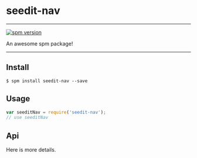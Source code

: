 # seedit-nav

---

[![spm version](http://spmjs.io/badge/seedit-nav)](http://spmjs.io/package/seedit-nav)

An awesome spm package!

---

## Install

```
$ spm install seedit-nav --save
```

## Usage

```js
var seeditNav = require('seedit-nav');
// use seeditNav
```

## Api

Here is more details.

